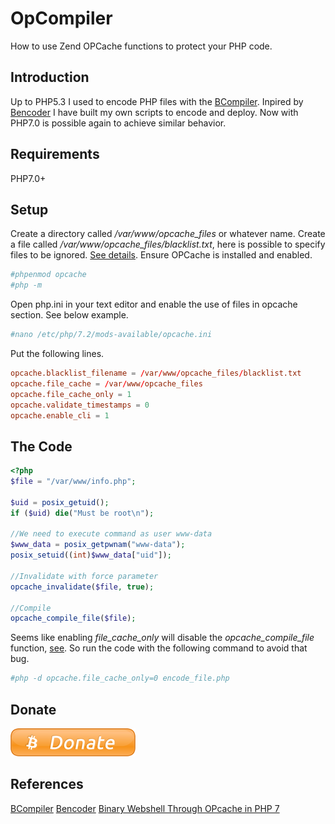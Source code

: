 # OpCompiler
How to use Zend OPCache functions to protect your PHP code.

## Introduction

Up to PHP5.3 I used to encode PHP files with the [BCompiler](https://pecl.php.net/package/bcompiler). Inpired by [Bencoder](http://bencoder.urdada.net/) I have built my own scripts to encode and deploy.
Now with PHP7.0 is possible again to achieve similar behavior.

## Requirements

PHP7.0+

## Setup
Create a directory called */var/www/opcache_files* or whatever name.
Create a file called */var/www/opcache_files/blacklist.txt*, here is possible to specify files to be ignored. [See details](http://php.net/manual/en/opcache.configuration.php#ini.opcache.blacklist-filename).
Ensure OPCache is installed and enabled.
```bash
#phpenmod opcache
#php -m
```
Open php.ini in your text editor and enable the use of files in opcache section. See below example.
```bash
#nano /etc/php/7.2/mods-available/opcache.ini
```
Put the following lines.
```conf
opcache.blacklist_filename = /var/www/opcache_files/blacklist.txt
opcache.file_cache = /var/www/opcache_files
opcache.file_cache_only = 1
opcache.validate_timestamps = 0
opcache.enable_cli = 1
```
## The Code
```php
<?php
$file = "/var/www/info.php";

$uid = posix_getuid();
if ($uid) die("Must be root\n");

//We need to execute command as user www-data
$www_data = posix_getpwnam("www-data");
posix_setuid((int)$www_data["uid"]);

//Invalidate with force parameter
opcache_invalidate($file, true);

//Compile 
opcache_compile_file($file);
```
Seems like enabling *file_cache_only* will disable the *opcache_compile_file* function, [see](https://bugs.php.net/bug.php?id=72199). So run the code with the following command to avoid that bug.
```bash
#php -d opcache.file_cache_only=0 encode_file.php
```

## Donate

<a href="bitcoin:17PHL7Rw9rHujmRHkkPQGspLQ7rsDFV574"><img src="https://raw.githubusercontent.com/ivanhennig/op-compiler/master/donate.png" alt="17PHL7Rw9rHujmRHkkPQGspLQ7rsDFV574" title="17PHL7Rw9rHujmRHkkPQGspLQ7rsDFV574"/></a>

## References

[BCompiler](https://pecl.php.net/package/bcompiler)
[Bencoder](http://bencoder.urdada.net/)
[Binary Webshell Through OPcache in PHP 7](http://gosecure.net/2016/04/27/binary-webshell-through-opcache-in-php-7/)


